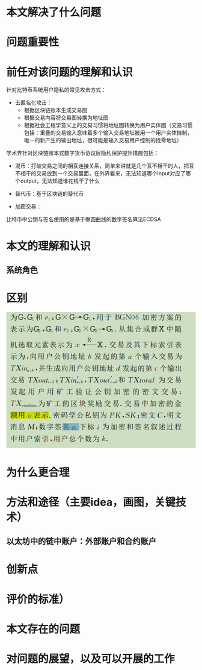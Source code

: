 

# 本文解决了什么问题



# 问题重要性



# 前任对该问题的理解和认识

针对比特币系统用户隐私的常见攻击方式：

- 去匿名化攻击：
  - 根据区块链账本生成交易图
  - 根据交易内容将交易图转换为地址图
  - 根据社会工程学意义上的交易习惯将地址图转换为用户实体图（交易习惯包括：重叠的交易输入意味着多个输入交易地址被用一个用户实体控制，唯一的新产生的输出地址，很可能是输入交易用户控制的找零地址）



学术界针对区块链账本式数字货币协议层隐私保护提升措施包括：

- 混币：打破交易之间的相互连接关系，简单来讲就是几个互不相干的人，把互不相干的交易放到一个交易里面，在外界看来，无法知道哪个input对应了哪个output，无法知道谁花钱干了什么

  

- 替代币：基于区块链的替代币

- 加密交易：



比特币中公钥与签名使用的是基于椭圆曲线的数字签名算法ECDSA

# 本文的理解和认识





## 系统角色



# 区别

![image-20211213124531035](%E5%9F%BA%E4%BA%8E%E8%81%9A%E5%90%88%E7%AD%BE%E5%90%8D%E4%B8%8E%E5%8A%A0%E5%AF%86%E4%BA%A4%E6%98%93%E7%9A%84%E5%85%A8%E5%8C%BF%E5%90%8D%E5%8C%BA%E5%9D%97%E9%93%BE.assets/image-20211213124531035.png)

# 为什么更合理



# 方法和途径（主要idea，画图，关键技术）







## 以太坊中的链中账户：外部账户和合约账户





# 创新点

# 评价的标准）



# 本文存在的问题



# 对问题的展望，以及可以开展的工作

